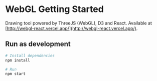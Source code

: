 # WebGL Getting Started

Drawing tool powered by ThreeJS (WebGL), D3 and React. Available at [http://webgl-react.vercel.app/](http://webgl-react.vercel.app/).

## Run as development

```bash
# Install dependencies
npm install

# Run
npm start
```
